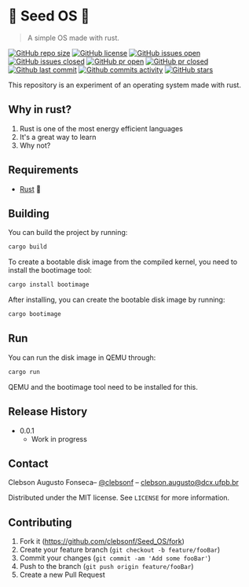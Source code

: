 # 🌱 Seed OS 🌱

> A simple OS made with rust.

[![GitHub repo size][repo-size]][project-url]
[![GitHub license][license]][license-url]
[![GitHub issues open][issues-open]][issues-url]
[![GitHub issues closed][issues-closed]][issues-url]
[![GitHub pr open][pr-open]][pr-url]
[![GitHub pr closed][pr-closed]][pr-url]
[![Github last commit][last-commit]][commit-url]
[![Github commits activity][commit-activity]][commit-url]
[![GitHub stars][stars]][stargazers]

This repository is an experiment of an operating system made with rust.

## Why in rust? 

1. Rust is one of the most energy efficient languages
2. It's a great way to learn
3. Why not?

## Requirements

* [Rust](https://doc.rust-lang.org/cargo/getting-started/installation.html) 🦀

## Building

You can build the project by running:

```sh
cargo build
```

To create a bootable disk image from the compiled kernel, you need to install the bootimage tool:

```sh
cargo install bootimage
```


After installing, you can create the bootable disk image by running:

```sh
cargo bootimage
```
## Run

You can run the disk image in QEMU through:

```sh
cargo run
```

QEMU and the bootimage tool need to be installed for this.

## Release History

* 0.0.1
  * Work in progress

## Contact

Clebson Augusto Fonseca– [@clebsonf](https://www.linkedin.com/in/fclebson/) – clebson.augusto@dcx.ufpb.br

Distributed under the MIT license. See ``LICENSE`` for more information.

## Contributing

1. Fork it (<https://github.com/clebsonf/Seed_OS/fork>)
2. Create your feature branch (`git checkout -b feature/fooBar`)
3. Commit your changes (`git commit -am 'Add some fooBar'`)
4. Push to the branch (`git push origin feature/fooBar`)
5. Create a new Pull Request

<!-- Markdown link & img dfn's -->
[repo-size]: https://img.shields.io/github/repo-size/clebsonf/Seed_OS?color=greendark
[project-url]: https://github.com/clebsonf/Seed_OS
[license]: https://img.shields.io/github/license/clebsonf/Seed_OS
[license-url]: https://github.com/clebsonf/Seed_OS/blob/main/LICENSE
[issues-open]:https://img.shields.io/github/issues/clebsonf/Seed_OS
[issues-closed]: https://img.shields.io/github/issues-closed/clebsonf/Seed_OS
[issues-url]: https://github.com/clebsonf/Seed_OS/issues
[pr-open]: https://img.shields.io/github/issues-pr/clebsonf/Seed_OS
[pr-closed]: https://img.shields.io/github/issues-pr-closed/clebsonf/Seed_OS
[pr-url]: https://github.com/clebsonf/Seed_OS/pulls
[stars]: https://img.shields.io/github/stars/clebsonf/Seed_OS?style=social
[stargazers]: https://github.com/clebsonf/Seed_OS/stargazers
[commit-activity]: https://img.shields.io/github/commit-activity/m/clebsonf/Seed_OS
[commit-url]: https://github.com/clebsonf/Seed_OS/commits
[last-commit]: https://img.shields.io/github/last-commit/clebsonf/Seed_OS